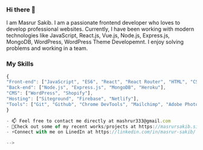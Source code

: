 ### Hi there 👋

I am Masrur Sakib. I am a passionate frontend developer who loves to develop professional websites. Currently, I have been working with modern technologies like JavaScript, React.js, Vue.js, Node.js, Express.js, MongoDB, WordPress, WordPress Theme Developemnt. I enjoy solving problems and working in a team. 

### My Skills

```js
{
"Front-end": ["JavaScript", "ES6", "React", "React Router", "HTML", "CSS", "Bootstrap", "Material UI"],
"Back-end": ["Node.js", "Express.js", "MongoDB", "Heroku"],
"CMS": ["WordPress", "Shopify"],
"Hosting": ["Siteground", "Firebase", "Netlify"],
"Tools": ["Git", "Github", "Chrome DevTools", "Mailchimp", "Adobe Photoshop", "Adobe Illustrator", "Slack", "VS Code", "Sublime Text"]
}

- 📫 Feel free to contact me directly at mashrur333@gmail.com
- 🔭Check out some of my recent works/projects at https://masrursakib.site/
- ⚡Connect with me on LinedIn at https://linkedin.com/in/masrur-sakib/

-->
